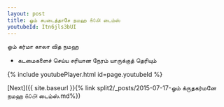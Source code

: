 ```yaml
---
layout: post
title: ஓம் சபடைத்தாசே நமஹ ௧௦௮ டைம்ஸ்
youtubeId: Itn6jls3bUI
---
```

 
 
 ஓம் கர்மா காலா வித நமஹ  
 
 -  கடமைகளைச் செய்ய சரியான நேரம் யாருக்குத் தெரியும் 
 
  
 
  
 
 
 
 
 
 


{% include youtubePlayer.html id=page.youtubeId %}
 
[Next]({{ site.baseurl }}{% link  split2/_posts/2015-07-17-ஓம் க்ருதகர்மனே நமஹ ௧௦௮ டைம்ஸ்.md%})
 
